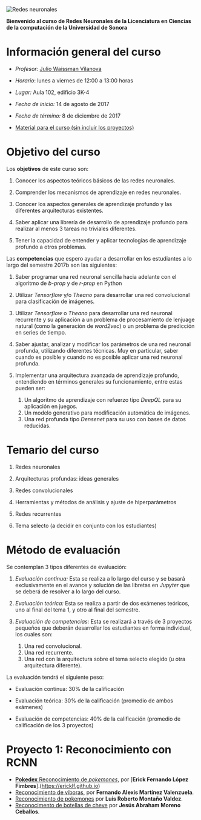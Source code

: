 
![Redes neuronales](http://cosmonio.com/Research/Deep-Learning/files/small_1420.png)

**Bienvenido al curso de Redes Neuronales de la Licenciatura en Ciencias de la computación de la Universidad de Sonora**


# Información general del curso

- *Profesor:* [Julio Waissman Vilanova](http://mat.uson.mx/~juliowaissman/)

- *Horario*: lunes a viernes de 12:00 a 13:00 horas

- *Lugar:* Aula 102, edificio 3K-4

- *Fecha de inicio:* 14 de agosto de 2017

- *Fecha de término:* 8 de diciembre de 2017

- [Material para el curso (sin incluir los proyectos)](https://curso-redes-neuronales-unison.github.io/Material/ "Material para el curso")


# Objetivo del curso

Los **objetivos** de este curso son:

1. Conocer los aspectos teóricos básicos de las redes neuronales.

2. Comprender los mecanismos de aprendizaje en redes neuronales.

3. Conocer los aspectos generales de aprendizaje profundo y las
   diferentes arquitecturas existentes.

4. Saber aplicar una librería de desarrollo de aprendizaje profundo
   para realizar al menos 3 tareas no triviales diferentes.

5. Tener la capacidad de entender y aplicar tecnologías de aprendizaje
   profundo a otros problemas.

Las **competencias** que espero ayudar a desarrollar en los estudiantes a
lo largo del semestre 2017b son las siguientes:

1. Saber programar una red neuronal sencilla hacia adelante con el
   algoritmo de *b-prop* y de *r-prop* en Python

2. Utilizar *Tensorflow* y/o *Theano* para desarrollar una red
   convolucional para clasificación de imágenes.

3. Utilizar *Tensorflow* o *Theano* para desarrollar una red neuronal
   recurrente y su aplicación a un problema de procesamiento de
   lenjuage natural (como la generación de *word2vec*) o un problema
   de predicción en series de tiempo.

4. Saber ajustar, analizar y modificar los parámetros de una red
   neuronal profunda, utilizando diferentes técnicas. Muy en
   particular, saber cuando es posible y cuando no es posible aplicar
   una red neuronal profunda.
   
5. Implementar una arquitectura avanzada de aprendizaje profundo,
   entendiendo en términos generales su funcionamiento, entre estas
   pueden ser:
   
   1. Un algoritmo de aprendizaje con refuerzo tipo *DeepQL* para su
      aplicación en juegos.
   2. Un modelo generativo para modificación automática de imágenes.
   3. Una red profunda tipo *Densenet* para su uso con bases de datos reducidas.

# Temario del curso

1. Redes neuronales

2. Arquitecturas profundas: ideas generales

3. Redes convolucionales

4. Herramientas y métodos de análisis y ajuste de hiperparámetros

5. Redes recurrentes

6. Tema selecto (a decidir en conjunto con los estudiantes) 

# Método de evaluación

Se contemplan 3 tipos diferentes de evaluación:

1. *Evaluación continua:* Esta se realiza a lo largo del curso y se
   basará exclusivamente en el avance y solución de las libretas en
   *Jupyter* que se deberá de resolver a lo largo del curso. 

2. *Evaluación teórica:* Esta se realiza a partir de dos exámenes
   teóricos, uno al final del tema 1, y otro al final del semestre.
   
3. *Evaluación de competencias:* Esta se realizará a través de 3
   proyectos pequeños que deberán desarrollar los estudiantes en forma
   individual, los cuales son:
   1. Una red convolucional.
   2. Una red recurrente.
   3. Una red con la arquitectura sobre el tema selecto elegido (u
      otra arquitectura diferente).

La evaluación tendrá el siguiente peso:

- Evaluación continua: 30% de la calificación

- Evaluación teórica: 30% de la calificación (promedio de ambos
  exámenes)

- Evaluación de competencias: 40% de la calificación (promedio de
  calificación de los 3 proyectos)

# Proyecto 1: Reconocimiento con RCNN

- [**Pokedex** Reconocimiento de *pokemones*](https://ErickLF.github.io/Pokedex-R-CNN), por [**Erick Fernando López Fimbres**].(https://ericklf.github.io)
- [Reconocimiento de viboras](https://alexis96.github.io/proyecto-CNN/), por **Fernando Alexis Martínez Valenzuela**.
- [Reconocimiento de pokemones](https://nanmon.github.io/redes-neuronales/) por **Luís Roberto Montaño Valdez**.
- [Reconocimento de botellas de cheve](https://abmorenoc.github.io/Deteccion-de-objetos-en-imagenes/) por **Jesús Abraham Moreno Ceballos**.
